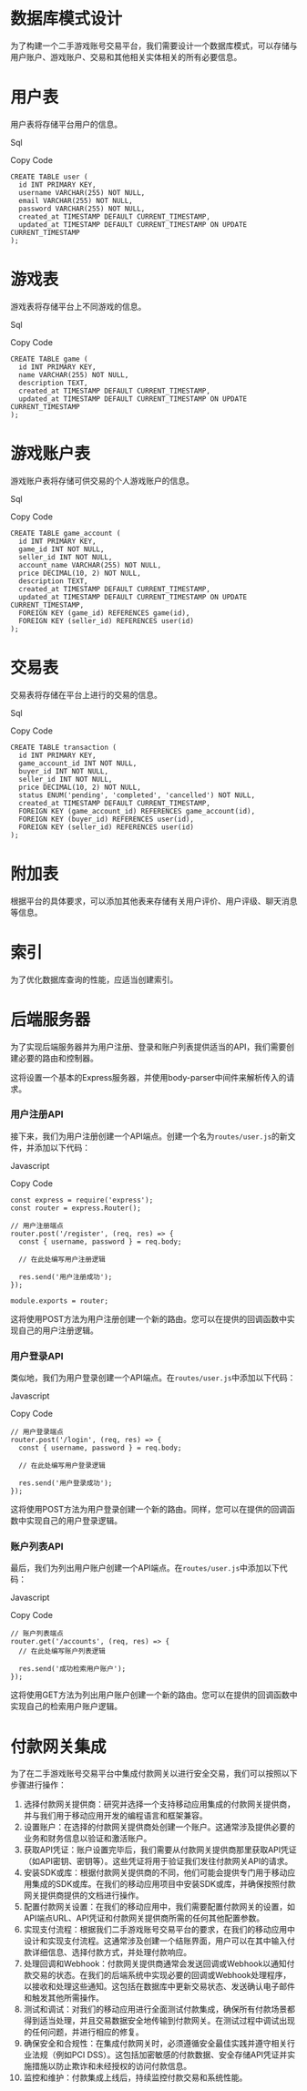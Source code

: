 # 数据库模式设计

为了构建一个二手游戏账号交易平台，我们需要设计一个数据库模式，可以存储与用户账户、游戏账户、交易和其他相关实体相关的所有必要信息。

# 用户表

用户表将存储平台用户的信息。

Sql

Copy Code

```
CREATE TABLE user (
  id INT PRIMARY KEY,
  username VARCHAR(255) NOT NULL,
  email VARCHAR(255) NOT NULL,
  password VARCHAR(255) NOT NULL,
  created_at TIMESTAMP DEFAULT CURRENT_TIMESTAMP,
  updated_at TIMESTAMP DEFAULT CURRENT_TIMESTAMP ON UPDATE CURRENT_TIMESTAMP
);
```

# 游戏表

游戏表将存储平台上不同游戏的信息。

Sql

Copy Code

```
CREATE TABLE game (
  id INT PRIMARY KEY,
  name VARCHAR(255) NOT NULL,
  description TEXT,
  created_at TIMESTAMP DEFAULT CURRENT_TIMESTAMP,
  updated_at TIMESTAMP DEFAULT CURRENT_TIMESTAMP ON UPDATE CURRENT_TIMESTAMP
);
```

# 游戏账户表

游戏账户表将存储可供交易的个人游戏账户的信息。

Sql

Copy Code

```
CREATE TABLE game_account (
  id INT PRIMARY KEY,
  game_id INT NOT NULL,
  seller_id INT NOT NULL,
  account_name VARCHAR(255) NOT NULL,
  price DECIMAL(10, 2) NOT NULL,
  description TEXT,
  created_at TIMESTAMP DEFAULT CURRENT_TIMESTAMP,
  updated_at TIMESTAMP DEFAULT CURRENT_TIMESTAMP ON UPDATE CURRENT_TIMESTAMP,
  FOREIGN KEY (game_id) REFERENCES game(id),
  FOREIGN KEY (seller_id) REFERENCES user(id)
);
```

# 交易表

交易表将存储在平台上进行的交易的信息。

Sql

Copy Code

```
CREATE TABLE transaction (
  id INT PRIMARY KEY,
  game_account_id INT NOT NULL,
  buyer_id INT NOT NULL,
  seller_id INT NOT NULL,
  price DECIMAL(10, 2) NOT NULL,
  status ENUM('pending', 'completed', 'cancelled') NOT NULL,
  created_at TIMESTAMP DEFAULT CURRENT_TIMESTAMP,
  FOREIGN KEY (game_account_id) REFERENCES game_account(id),
  FOREIGN KEY (buyer_id) REFERENCES user(id),
  FOREIGN KEY (seller_id) REFERENCES user(id)
);
```

# 附加表

根据平台的具体要求，可以添加其他表来存储有关用户评价、用户评级、聊天消息等信息。

# 索引

为了优化数据库查询的性能，应适当创建索引。

# 后端服务器

为了实现后端服务器并为用户注册、登录和账户列表提供适当的API，我们需要创建必要的路由和控制器。



这将设置一个基本的Express服务器，并使用body-parser中间件来解析传入的请求。

### 用户注册API

接下来，我们为用户注册创建一个API端点。创建一个名为`routes/user.js`的新文件，并添加以下代码：

Javascript

Copy Code

```
const express = require('express');
const router = express.Router();

// 用户注册端点
router.post('/register', (req, res) => {
  const { username, password } = req.body;

  // 在此处编写用户注册逻辑

  res.send('用户注册成功');
});

module.exports = router;
```

这将使用POST方法为用户注册创建一个新的路由。您可以在提供的回调函数中实现自己的用户注册逻辑。

### 用户登录API

类似地，我们为用户登录创建一个API端点。在`routes/user.js`中添加以下代码：

Javascript

Copy Code

```
// 用户登录端点
router.post('/login', (req, res) => {
  const { username, password } = req.body;

  // 在此处编写用户登录逻辑

  res.send('用户登录成功');
});
```

这将使用POST方法为用户登录创建一个新的路由。同样，您可以在提供的回调函数中实现自己的用户登录逻辑。

### 账户列表API

最后，我们为列出用户账户创建一个API端点。在`routes/user.js`中添加以下代码：

Javascript

Copy Code

```
// 账户列表端点
router.get('/accounts', (req, res) => {
  // 在此处编写账户列表逻辑

  res.send('成功检索用户账户');
});
```

这将使用GET方法为列出用户账户创建一个新的路由。您可以在提供的回调函数中实现自己的检索用户账户逻辑。

# 付款网关集成

为了在二手游戏账号交易平台中集成付款网关以进行安全交易，我们可以按照以下步骤进行操作：

1. 选择付款网关提供商：研究并选择一个支持移动应用集成的付款网关提供商，并与我们用于移动应用开发的编程语言和框架兼容。
2. 设置账户：在选择的付款网关提供商处创建一个账户。这通常涉及提供必要的业务和财务信息以验证和激活账户。
3. 获取API凭证：账户设置完毕后，我们需要从付款网关提供商那里获取API凭证（如API密钥、密钥等）。这些凭证将用于验证我们发往付款网关API的请求。
4. 安装SDK或库：根据付款网关提供商的不同，他们可能会提供专门用于移动应用集成的SDK或库。在我们的移动应用项目中安装SDK或库，并确保按照付款网关提供商提供的文档进行操作。
5. 配置付款网关设置：在我们的移动应用中，我们需要配置付款网关的设置，如API端点URL、API凭证和付款网关提供商所需的任何其他配置参数。
6. 实现支付流程：根据我们二手游戏账号交易平台的要求，在我们的移动应用中设计和实现支付流程。这通常涉及创建一个结账界面，用户可以在其中输入付款详细信息、选择付款方式，并处理付款响应。
7. 处理回调和Webhook：付款网关提供商通常会发送回调或Webhook以通知付款交易的状态。在我们的后端系统中实现必要的回调或Webhook处理程序，以接收和处理这些通知。这包括在数据库中更新交易状态、发送确认电子邮件和触发其他所需操作。
8. 测试和调试：对我们的移动应用进行全面测试付款集成，确保所有付款场景都得到适当处理，并且交易数据安全地传输到付款网关。在测试过程中调试出现的任何问题，并进行相应的修复。
9. 确保安全和合规性：在集成付款网关时，必须遵循安全最佳实践并遵守相关行业法规（例如PCI DSS）。这包括加密敏感的付款数据、安全存储API凭证并实施措施以防止欺诈和未经授权的访问付款信息。
10. 监控和维护：付款集成上线后，持续监控付款交易和系统性能。

